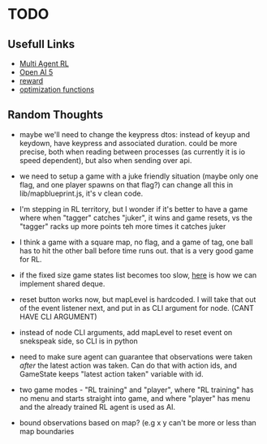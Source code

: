 # TODO

## Usefull Links

- [Multi Agent RL](https://bair.berkeley.edu/blog/2018/12/12/rllib/)
- [Open AI 5](https://openai.com/blog/openai-five/)
- [reward](https://www.researchgate.net/post/What_is_the_best_Reward_function_in_Reinforcement_Learning)
- [optimization functions](https://en.wikipedia.org/wiki/Test_functions_for_optimization)

## Random Thoughts

- maybe we'll need to change the keypress dtos: instead of keyup and keydown, have keypress and associated duration. could be more precise, both when reading between processes (as currently it is io speed dependent), but also when sending over api.
- we need to setup a game with a juke friendly situation (maybe only one flag, and one player spawns on that flag?) can change all this in lib/mapblueprint.js, it's v clean code.
- I'm stepping in RL territory, but I wonder if it's better to have a game where when "tagger" catches "juker", it wins and game resets, vs the "tagger" racks up more points teh more times it catches juker
- I think a game with a square map, no flag, and a game of tag, one ball has to hit the other ball before time runs out. that is a very good game for RL.
- if the fixed size game states list becomes too slow, [here](https://docs.python.org/2/library/multiprocessing.html#examples) is how we can implement shared deque.

- reset button works now, but mapLevel is hardcoded. I will take that out of the event listener next, and put in as CLI argument for node. (CANT HAVE CLI ARGUMENT)
- instead of node CLI arguments, add mapLevel to reset event on snekspeak side, so CLI is in python
- need to make sure agent can guarantee that observations were taken _after_ the latest action was taken. Can do that with action ids, and GameState keeps "latest action taken" variable with id.
- two game modes - "RL training" and "player", where "RL training" has no menu and starts straight into game, and where "player" has menu and the already trained RL agent is used as AI. 
- bound observations based on map? (e.g x y can't be more or less than map boundaries

